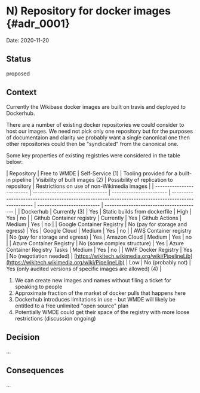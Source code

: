 # N) Repository for docker images {#adr_0001}

Date: 2020-11-20

## Status

proposed

## Context

Currently the Wikibase docker images are built on travis and deployed to Dockerhub.

There are a number of existing docker repositories we could consider to host our images. We need not pick only one repository but for the purposes of documentaion and clarity we probably want a single canonical one then other repositories could then be "syndicated" from the canonical one.

Some key properties of existing registries were considered in the table below:

| Repository                | Free to WMDE                  | Self-Service (1)            | Tooling provided for a built-in pipeline                                                         | Visibility of built images  (2) | Possibility of replication to repository | Restrictions on use of non-Wikimedia images |
| ------------------------- | ------------------------------- | ----------------------- | -------------------------------------------------------------------------------------------------- | -------------------------- | ---------------------------------------- |
| Dockerhub                 | Currently (3)      | Yes                     | Static builds from dockerfile                                                                      | High                       | Yes                                                   | no |
| Github Container registry | Currently                       | Yes                     | Github Actions                                                                                     | Medium                     | Yes                                      | no |
| Google Container Registry | No (pay for storage and egress) | Yes                     | Google Cloud                                                                                       | Medium                     | Yes                                      | no |
| AWS Container registry    | No (pay for storage and egress) | Yes                     | Amazon Cloud                                                                                       | Medium                     | Yes                                      | no |
| Azure Container Registry  | No (some complex structure)     | Yes                     | Azure Container Registry Tasks                                                                     | Medium                     | Yes                                      | no |
| WMF Docker Registry       | Yes                             | No (negotiation needed) | [https://wikitech.wikimedia.org/wiki/PipelineLib](https://wikitech.wikimedia.org/wiki/PipelineLib) | Low                        | No (probably not)                        | Yes (only audited versions of specific images are allowed) (4) |

1. We can create new images and names without filing a ticket for speaking to people
2. Approximate fraction of the market of docker pulls that happens here
3. Dockerhub introduces limitations in use - but WMDE will likely be entitled to a free unlimited "open source" plan
4. Potentially WMDE could get their space of the registry with more loose restrictions (discussion ongoing)

## Decision

...

## Consequences

...

